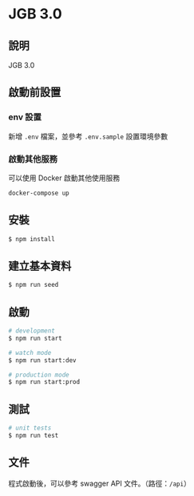 # JGB 3.0
## 說明
JGB 3.0

## 啟動前設置

### env 設置
新增  `.env` 檔案，並參考 `.env.sample` 設置環境參數

### 啟動其他服務
可以使用 Docker 啟動其他使用服務

```bash
docker-compose up
```


## 安裝

```bash
$ npm install
```

## 建立基本資料

```bash
$ npm run seed
```

## 啟動

```bash
# development
$ npm run start

# watch mode
$ npm run start:dev

# production mode
$ npm run start:prod
```

## 測試

```bash
# unit tests
$ npm run test

```

## 文件
程式啟動後，可以參考 swagger API 文件。（路徑：`/api`）